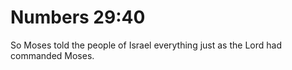 # Numbers 29:40

So Moses told the people of Israel everything just as the Lord had commanded Moses.
